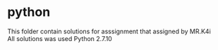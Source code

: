 # python
<html>
This folder contain solutions for asssignment that assigned by MR.K4i
<br>All solutions was used Python 2.7.10
</html>

